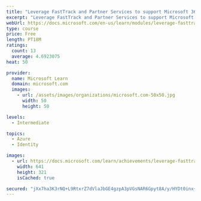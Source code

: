 ```yaml
---
title: "Leverage FastTrack and Partner Services to support Microsoft 365"
excerpt: "Leverage FastTrack and Partner Services to support Microsoft 365"
webUrl: https://docs.microsoft.com/en-us/learn/modules/leverage-fasttrack-partner-services-to-support-microsoft-365/
type: course
price: Free
length: PT18M
ratings:
  count: 13
  average: 4.6923075
heat: 50

provider:
  name: Microsoft Learn
  domain: microsoft.com
  images:
    - url: /assets/images/organizations/microsoft.com-50x50.jpg
      width: 50
      height: 50

levels:
  - Intermediate

topics:
  - Azure
  - Identity

images:
  - url: https://docs.microsoft.com/learn/achievements/leverage-fasttrack-and-partner-services-to-support-microsoft-365-social.png
    width: 641
    height: 321
    isCached: true

secured: "jXx7ha3K3rNQ+L9RtxrZ7dVlaJbGE4gzpA3pVGsNAR6Gpyt8A/y/HYDt0inx+FsXiVO5yCg/7xu+2CG/QRF4CmY+68PqwxsG8sf5L2CFJ2PXn/NP8NkBv+NMLjz+i6dxkWXSW9AHDjBYKY6TxVxMY1y/FvZXs+QOaocXediAvTRnJRAJbrDiOZImba9I466ufGoLjKZ17FQP9biiDGkp+0TOyhDq4c8pjpKS/ZGmw5EROod3Gp0lJRnm/sv9vOv7ADAScsnRM7k15opvSJhLgcXjgFeYuA9HBteWcISDkSSuQztsAz/02yoyP3ADtYt8MRoaszBuZvqI9Q19acFDeXIEfK30so/1WMZHRa/XLU6Ni0Z9wtxhH+XVXfIFHbSBOZ98iy4XSJDpIDPmzNFnRXZNG9d8Rc2d2dwW8oZA908=;xF9mO/YrrdV5YWvrp1Q6lA=="
---
```


